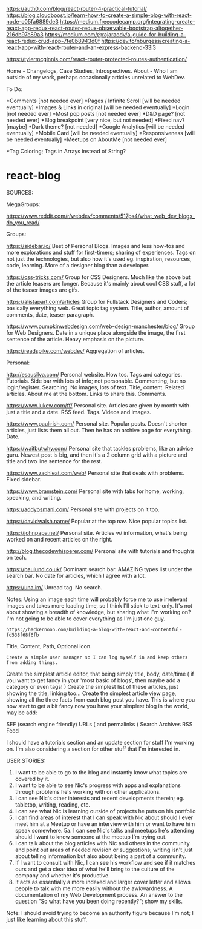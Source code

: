 https://auth0.com/blog/react-router-4-practical-tutorial/
https://blog.cloudboost.io/learn-how-to-create-a-simple-blog-with-react-node-c05fa6889de3
https://medium.freecodecamp.org/integrating-create-react-app-redux-react-router-redux-observable-bootstrap-altogether-216db97e89a3
https://medium.com/@rajaraodv/a-guide-for-building-a-react-redux-crud-app-7fe0b8943d0f
https://dev.to/nburgess/creating-a-react-app-with-react-router-and-an-express-backend-33l3

https://tylermcginnis.com/react-router-protected-routes-authentication/

Home - Changelogs, Case Studies, Introspectives. 
About - Who I am outside of my work, perhaps occasionally articles unrelated to WebDev. 

To Do:

*Comments [not needed ever]
*Pages / Infinite Scroll [will be needed eventually]
*Images & Links in original [will be needed eventually]
*Login [not needed ever]
*Most pop posts [not needed ever]
*D&D page? [not needed ever]
*Blog breakpoint [very nice, but not needed]
*Fixed nav? [maybe]
*Dark theme? [not needed]
*Google Analytics [will be needed eventually]
*Mobile Card [will be needed eventually]
*Responsiveness [will be needed eventually]
*Meetups on AboutMe [not needed ever]





*Tag Coloring; Tags in Arrays instead of String? 


# react-blog

SOURCES:

MegaGroups:

https://www.reddit.com/r/webdev/comments/517ps4/what_web_dev_blogs_do_you_read/

Groups: 

https://sidebar.io/
    Best of Personal Blogs. Images and less how-tos and more explorations and stuff for first-timers; sharing of experiences. Tags on not just the technologies, but also how it's used eg. inspiration, resources, code, learning. More of a designer blog than a developer. 

https://css-tricks.com/
    Group for CSS Designers. Much like the above but the article teasers are longer. Because it's mainly about cool CSS stuff, a lot of the teaser images are gifs. 

https://alistapart.com/articles
    Group for Fullstack Designers and Coders; basically everything web. Great topic tag system. Title, author, amount of comments, date, teaser paragraph. 

https://www.pumpkinwebdesign.com/web-design-manchester/blog/
    Group for Web Designers. Date in a unique place alongside the image, the first sentence of the article. Heavy emphasis on the picture. 

https://readspike.com/webdev/
    Aggregation of articles. 

Personal: 

http://esausilva.com/
    Personal website. How tos. Tags and categories. Tutorials. Side bar with lots of info; not personable. Commenting, but no login/register. Searching. No images, lots of text. 
    Title, content. Related articles. About me at the bottom. Links to share this. Comments. 

https://www.lukew.com/ff/
    Personal site. Articles are given by month with just a title and a date. 
    RSS feed. Tags. Videos and images. 

https://www.paulirish.com/
    Personal site. Popular posts. Doesn't shorten articles, just lists them all out. Then he has an archive page for everything. 
	Date. 

https://waitbutwhy.com/
    Personal site that tackles problems, like an advice guru. Newest post is big, and then it's a 2 column grid with a picture and title and two line sentence for the rest. 

https://www.zachleat.com/web/
    Personal site that deals with problems. Fixed sidebar. 

https://www.bramstein.com/
    Personal site with tabs for home, working, speaking, and writing. 

https://addyosmani.com/
    Personal site with projects on it too. 

https://davidwalsh.name/
    Popular at the top nav. Nice popular topics list. 

https://johnpapa.net/
    Personal site. Articles w/ information, what's being worked on and recent articles on the right. 

http://blog.thecodewhisperer.com/
    Personal site with tutorials and thoughts on tech. 

https://paulund.co.uk/
    Dominant search bar. AMAZING types list under the search bar. No date for articles, which I agree with a lot. 

https://una.im/
    Unread tag. No search. 

Notes:
    Using an image each time will probably force me to use irrelevant images and takes more loading time, so I think I'll stick to text-only. It's not about showing a breadth of knowledge, but sharing what I"m working on? I'm not going to be able to cover everything as I'm just one guy. 

    https://hackernoon.com/building-a-blog-with-react-and-contentful-fd538f68f6fb
Title, Content, Path, Optional icon. 

    Create a simple user manager so I can log myself in and keep others from adding things.
Create the simplest article editor, that being simply title, body, date/time ( if you want to get fancy in your 'most basic of blogs', then maybe add a category or even tags! )
Create the simplest list of these articles, just showing the title, linking too...
Create the simplest article view page, showing all the three facts from each blog post you have.
This is where you now start to get a bit fancy now you have your simplest blog in the world, may be add:

SEF (search engine friendly) URLs ( and permalinks )
Search
Archives
RSS Feed

I should have a tutorials section and an update section for stuff I'm working on. I'm also considering a section for other stuff that I'm interested in. 

USER STORIES:

1. I want to be able to go to the blog and instantly know what topics are covered by it.
2. I want to be able to see Nic's progress with apps and explanations through problems he's working with on other applications.
3. I can see Nic's other interests and recent developments therein; eg. tabletop, writing, reading, etc. 
4. I can see what Nic is learning outside of projects he puts on his portfolio
5. I can find areas of interest that I can speak with Nic about should I ever meet him at a Meetup or have an interview with him or want to have him speak somewhere.
5a. I can see Nic's talks and meetups he's attending should I want to know someone at the meetup I'm trying out. 
6. I can talk about the blog articles with Nic and others in the community and point out areas of needed revision or suggestions; writing isn't just about telling information but also about being a part of a community. 
7. If I want to consult with Nic, I can see his workflow and see if it matches ours and get a clear idea of what he'll bring to the culture of the company and whether it's productive. 
8. It acts as essentially a more indexed and larger cover letter and allows people to talk with me more easily without the awkwardness. A documentation of my Web Development process. An answer to the question "So what have you been doing recently?"; show my skills. 

Note: I should avoid trying to become an authority figure because I'm not; I just like learning about this stuff. 
